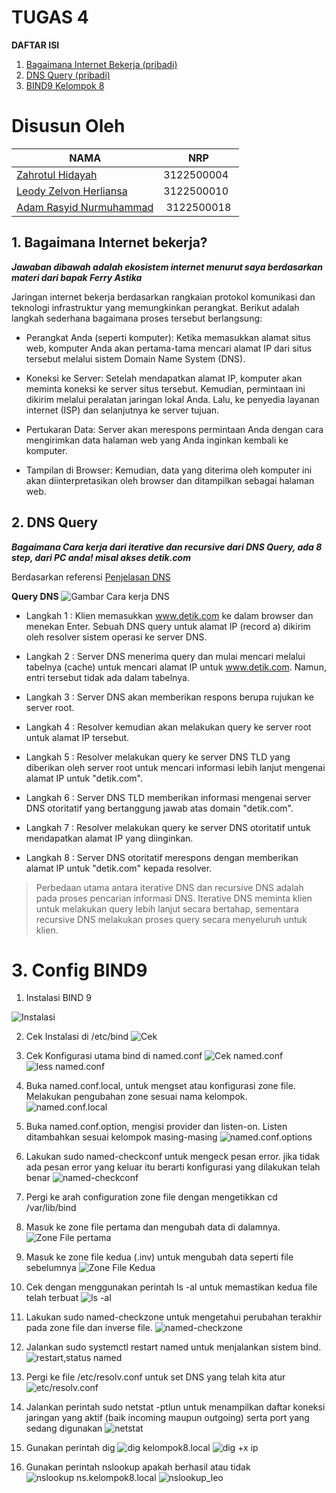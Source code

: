 # TUGAS 4

**DAFTAR ISI**

1. [Bagaimana Internet Bekerja (pribadi)](#bagaimana-internet-bekerja)
2. [DNS Query (pribadi)](#2-dns-query)
3. [BIND9 Kelompok 8](#3-config-bind9)

# Disusun Oleh

| NAMA | NRP |
| ---- | --- |
| [Zahrotul Hidayah](https://github.com/zah1703)| 3122500004 |
| [Leody Zelvon Herliansa](https://github.com/Leodyz)| 3122500010 |
| [Adam Rasyid Nurmuhammad](https://github.com/adamrasyid01)| 3122500018 | 

## 1. Bagaimana Internet bekerja?

***Jawaban dibawah adalah ekosistem internet menurut saya berdasarkan materi dari bapak Ferry Astika***

Jaringan internet bekerja berdasarkan rangkaian protokol komunikasi dan teknologi infrastruktur yang memungkinkan perangkat. Berikut adalah langkah sederhana bagaimana proses tersebut berlangsung:

- Perangkat Anda (seperti komputer): Ketika memasukkan alamat situs web, komputer Anda akan pertama-tama mencari alamat IP dari situs tersebut melalui sistem Domain Name System (DNS).

- Koneksi ke Server: Setelah mendapatkan alamat IP, komputer akan meminta koneksi ke server situs tersebut. Kemudian, permintaan ini dikirim melalui peralatan jaringan lokal Anda. Lalu, ke penyedia layanan internet (ISP) dan selanjutnya ke server tujuan.

- Pertukaran Data: Server akan merespons permintaan Anda dengan cara mengirimkan data halaman web yang Anda inginkan kembali ke komputer.

- Tampilan di Browser: Kemudian, data yang diterima oleh komputer ini akan diinterpretasikan oleh browser dan ditampilkan sebagai halaman web.

## 2. DNS Query

***Bagaimana Cara kerja dari iterative dan recursive dari DNS Query, ada 8 step, dari PC anda! misal akses detik.com***

Berdasarkan referensi [Penjelasan DNS](https://www.hostinger.co.uk/tutorials/what-is-dns)

**Query DNS**
![Gambar Cara kerja DNS](https://github.com/adamrasyid01/SysAdmin-3122500018/blob/main/Tugas_4/assets/how-does-dns-work-1024x590.png)

- Langkah 1 : Klien memasukkan www.detik.com ke dalam browser dan menekan Enter. Sebuah DNS query untuk alamat IP (record a) dikirim oleh resolver sistem operasi ke server DNS.

- Langkah 2 : Server DNS menerima query dan mulai mencari melalui tabelnya (cache) untuk mencari alamat IP untuk www.detik.com. Namun, entri tersebut tidak ada dalam tabelnya.

- Langkah 3 : Server DNS akan memberikan respons berupa rujukan ke server root. 

- Langkah 4 : Resolver kemudian akan melakukan query ke server root untuk alamat IP tersebut.

- Langkah 5 : Resolver melakukan query ke server DNS TLD yang diberikan oleh server root untuk mencari informasi lebih lanjut mengenai alamat IP untuk "detik.com".

- Langkah 6 : Server DNS TLD memberikan informasi mengenai server DNS otoritatif yang bertanggung jawab atas domain "detik.com".

- Langkah 7 : Resolver melakukan query ke server DNS otoritatif untuk mendapatkan alamat IP yang diinginkan.

- Langkah 8 : Server DNS otoritatif merespons dengan memberikan alamat IP untuk "detik.com" kepada resolver.


> Perbedaan utama antara iterative DNS dan recursive DNS adalah pada proses pencarian informasi DNS. Iterative DNS meminta klien untuk melakukan query lebih lanjut secara bertahap, sementara recursive DNS melakukan proses query secara menyeluruh untuk klien.

# 3. Config BIND9

1. Instalasi  BIND 9

![Instalasi](https://github.com/adamrasyid01/SysAdmin-3122500018/blob/main/Tugas_4/assets/1.sudoaptbind9.png)

2. Cek Instalasi di  /etc/bind
![Cek](https://github.com/adamrasyid01/SysAdmin-3122500018/blob/main/Tugas_4/assets/2.cd_etc_bind%20ls-al.png)

3. Cek Konfigurasi utama bind di named.conf
![Cek named.conf](https://github.com/adamrasyid01/SysAdmin-3122500018/blob/main/Tugas_4/assets/4.named_conf.png)
![less named.conf](https://github.com/adamrasyid01/SysAdmin-3122500018/blob/main/Tugas_4/assets/3.less_named.conf.png)

4. Buka named.conf.local, untuk mengset atau konfigurasi zone file. Melakukan pengubahan zone sesuai nama kelompok.
![named.conf.local](https://github.com/adamrasyid01/SysAdmin-3122500018/blob/main/Tugas_4/assets/5.nano_named_conf_local.png)

5. Buka named.conf.option, mengisi provider dan listen-on. Listen ditambahkan sesuai kelompok masing-masing
![named.conf.options](https://github.com/adamrasyid01/SysAdmin-3122500018/blob/main/Tugas_4/assets/5.nano_named_conf_options.png)

6. Lakukan sudo named-checkconf untuk mengeck pesan error. jika tidak ada pesan error yang keluar itu berarti konfigurasi yang dilakukan telah benar
![named-checkconf](https://github.com/adamrasyid01/SysAdmin-3122500018/blob/main/Tugas_4/assets/6.named_checkconf.png)

7. Pergi ke arah configuration zone file dengan mengetikkan cd /var/lib/bind

8. Masuk ke zone file pertama dan mengubah data di dalamnya.
![Zone File pertama](https://github.com/adamrasyid01/SysAdmin-3122500018/blob/main/Tugas_4/assets/7.nano_dbkelompok8local.png)

9. Masuk ke zone file kedua (.inv) untuk mengubah data seperti file sebelumnya
![Zone File Kedua](https://github.com/adamrasyid01/SysAdmin-3122500018/blob/main/Tugas_4/assets/8.nano_dbkelompok8localinv.png)

10. Cek dengan menggunakan perintah ls -al untuk memastikan kedua file telah terbuat
![ls -al](https://github.com/adamrasyid01/SysAdmin-3122500018/blob/main/Tugas_4/assets/9.ls-al_setelahbuat_dbkelompok8local.png)

11. Lakukan sudo named-checkzone untuk mengetahui perubahan terakhir pada zone file dan inverse file. 
![named-checkzone](https://github.com/adamrasyid01/SysAdmin-3122500018/blob/main/Tugas_4/assets/10.namedcheckzone_kelompok8.local_db.kelompok8.local.png)

12. Jalankan sudo systemctl restart named untuk menjalankan sistem bind.
![restart,status named](https://github.com/adamrasyid01/SysAdmin-3122500018/blob/main/Tugas_4/assets/11.sudo_systemctl_restart%2Cstatus_named.png)

13. Pergi ke file /etc/resolv.conf untuk set DNS yang telah kita atur
![etc/resolv.conf](https://github.com/adamrasyid01/SysAdmin-3122500018/blob/main/Tugas_4/assets/new12.sudo_nano_etcresolvconf.png)

14. Jalankan perintah sudo netstat -ptlun untuk menampilkan daftar koneksi jaringan yang aktif (baik incoming maupun outgoing) serta port yang sedang digunakan
![netstat](https://github.com/adamrasyid01/SysAdmin-3122500018/blob/main/Tugas_4/assets/13.sudo_netstat_ptlun.png)

15. Gunakan perintah dig
![dig kelompok8.local](https://github.com/adamrasyid01/SysAdmin-3122500018/blob/main/Tugas_4/assets/14.dig_kelompok8local.png)
![dig +x ip](https://github.com/adamrasyid01/SysAdmin-3122500018/blob/main/Tugas_4/assets/15.dig-x_192.168.136.10.png)

16. Gunakan perintah nslookup apakah berhasil atau tidak
    ![nslookup ns.kelompok8.local](https://github.com/adamrasyid01/SysAdmin-3122500018/blob/main/Tugas_4/assets/16.nslookup%20nskelompok8local.png)
    ![nslookup_leo](./assets/nslookup_aing)


